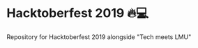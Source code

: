 # Hacktoberfest 2019 :fire::computer:

Repository for Hacktoberfest 2019 alongside "Tech meets LMU"
